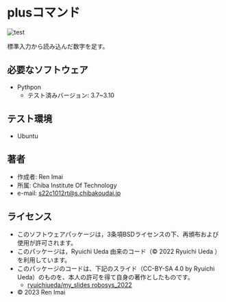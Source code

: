 # plusコマンド

![test](https://github.com/reniker1/robosys203r/actions/workflows/test.yml/badge.svg)

標準入力から読み込んだ数字を足す。


## 必要なソフトウェア

* Pythpon
  * テスト済みバージョン: 3.7~3.10

## テスト環境

* Ubuntu

## 著者

* 作成者: Ren Imai
* 所属: Chiba Institute Of Technology
* e-mail: s22c1012rt@s.chibakoudai.jp

## ライセンス

 * このソフトウェアパッケージは，3条項BSDライセンスの下、再頒布および使用が許可されます。
 * このパッケージは，Ryuichi Ueda 由来のコード（© 2022 Ryuichi Ueda ）を利用しています。
 * このパッケージのコードは、下記のスライド（CC-BY-SA 4.0 by Ryuichi Ueda）のものを、本人の許可を得て自身の著作としたものです。
   * [ryuichiueda/my_slides robosys_2022](https://github.com/ryuichiueda/my_slides/tree/master/robosys_2022)
 * © 2023 Ren Imai
